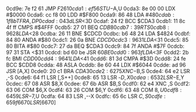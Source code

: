 0cd9e: 7e f2 61     JMP    $F261
0cda1: ef 56        STU    -$A,U
0cda3: 8e 00 00     LDX    #$0000
0cda6: cc f8 00     LDD    #$F800
0cda9: 86 48        LDA    #$48
0cdab: 1f 8b        TFR    A,DP
0cdad: 04 3d        LSR    <$3D
0cdaf: 24 f2        BCC    $CDA3
0cdb1: 11 8c 4f ff  CMPS   #$4FFF
0cdb5: 27 01        BEQ    $CDB8
0cdb7: 39           RTS
0cdb8: 96 28        LDA    <$28
0cdba: 26 11        BNE    $CDCD
0cdbc: b6 48 24     LDA    $4824
0cdbf: 84 80        ANDA   #$80
0cdc1: 26 0a        BNE    $CDCD
0cdc3: 96 31        LDA    <$31
0cdc5: 85 80        BITA   #$80
0cdc7: 27 da        BEQ    $CDA3
0cdc9: 84 7f        ANDA   #$7F
0cdcb: 97 31        STA    <$31
0cdcd: bd 60 be     JSR    $60BE
0cdd0: 96 3f        LDA    <$3F
0cdd2: 2b fc        BMI    $CDD0
0cdd4: 96 41        LDA    <$41
0cdd6: 81 3d        CMPA   #$3D
0cdd8: 24 fe        BCC    $CDD8
0cdda: 48           ASLA
0cddb: 8e 60 44     LDX    #$6044
0cdde: ad 96        JSR    [A,X]
0cde0: 20 c1        BRA    $CDA3
0cde2: 62 75        XNC    -$B,S
0cde4: 64 e2        LSR    ,-S
0cde6: 64 f1        LSR    [,S++]
0cde8: 65 13        LSR    -$D,X
0cdea: 65 32        LSR    -$E,Y
0cdec: 67 08        ASR    $8,X
0cdee: 67 6b        ASR    $B,S
0cdf0: 62 e4        XNC    ,S
0cdf2: 63 06        COM    $6,X
0cdf4: 63 26        COM    $6,Y
0cdf6: 63 48        COM    $8,U
0cdf8: 64 59        LSR    -$7,U
0cdfa: 64 83        LSR    ,--X
0cdfc: 65 6c        LSR    $C,S
0cdfe: 65 9f 66 70  LSR    [$6670]
